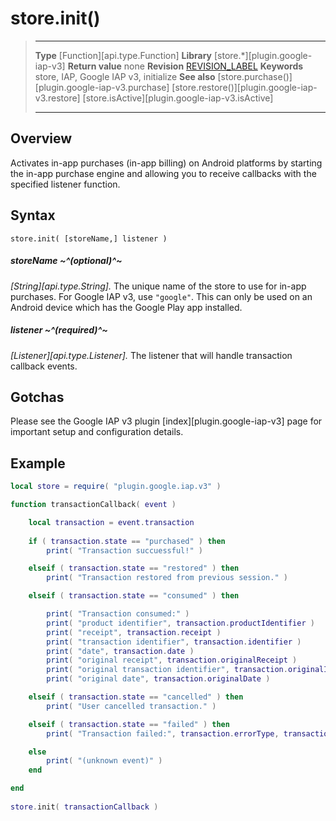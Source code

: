 
# store.init()

> --------------------- ------------------------------------------------------------------------------------------
> __Type__              [Function][api.type.Function]
> __Library__           [store.*][plugin.google-iap-v3]
> __Return value__      none
> __Revision__          [REVISION_LABEL](REVISION_URL)
> __Keywords__          store, IAP, Google IAP v3, initialize
> __See also__          [store.purchase()][plugin.google-iap-v3.purchase]
>								[store.restore()][plugin.google-iap-v3.restore]
>								[store.isActive][plugin.google-iap-v3.isActive]
> --------------------- ------------------------------------------------------------------------------------------


## Overview

Activates in-app purchases (in-app billing) on Android platforms by starting the <nobr>in-app</nobr> purchase engine and allowing you to receive callbacks with the specified listener function.

## Syntax

	store.init( [storeName,] listener )

##### storeName ~^(optional)^~
_[String][api.type.String]._ The unique name of the store to use for in-app purchases. For Google IAP v3, use `"google"`. This can only be used on an Android device which has the Google Play app installed.

##### listener ~^(required)^~
_[Listener][api.type.Listener]._ The listener that will handle transaction callback events.


## Gotchas

Please see the Google IAP v3 plugin [index][plugin.google-iap-v3] page for important setup and configuration details.


## Example

`````lua
local store = require( "plugin.google.iap.v3" )

function transactionCallback( event )

	local transaction = event.transaction
	
	if ( transaction.state == "purchased" ) then
		print( "Transaction succuessful!" )

	elseif ( transaction.state == "restored" ) then
		print( "Transaction restored from previous session." )

	elseif ( transaction.state == "consumed" ) then

		print( "Transaction consumed:" )
		print( "product identifier", transaction.productIdentifier )
		print( "receipt", transaction.receipt )
		print( "transaction identifier", transaction.identifier )
		print( "date", transaction.date )
		print( "original receipt", transaction.originalReceipt )
		print( "original transaction identifier", transaction.originalIdentifier )
		print( "original date", transaction.originalDate )

	elseif ( transaction.state == "cancelled" ) then
		print( "User cancelled transaction." )

	elseif ( transaction.state == "failed" ) then
		print( "Transaction failed:", transaction.errorType, transaction.errorString )

	else
		print( "(unknown event)" )
	end

end
 
store.init( transactionCallback )
`````